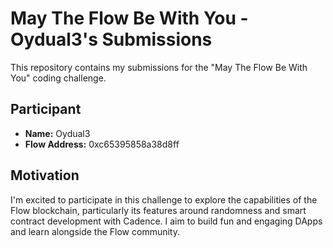 # May The Flow Be With You - Oydual3's Submissions

This repository contains my submissions for the "May The Flow Be With You" coding challenge.

## Participant

*   **Name:** Oydual3
*   **Flow Address:** 0xc65395858a38d8ff

## Motivation

I'm excited to participate in this challenge to explore the capabilities of the Flow blockchain, particularly its features around randomness and smart contract development with Cadence. I aim to build fun and engaging DApps and learn alongside the Flow community.
